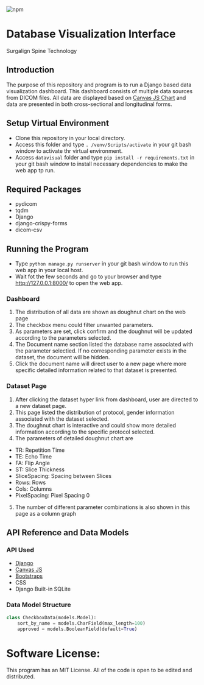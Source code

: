![npm](https://img.shields.io/badge/Surgalign-Data%20Visualization-blue)
# Database Visualization Interface

Surgalign Spine Technology

## Introduction

The purpose of this repository and program is to run a Django based data visualization dashboard. This dashboard consists of multiple data sources from DICOM files. All data are displayed based on [Canvas JS Chart](https://canvasjs.com/) and data are presented in both cross-sectional and longitudinal forms.

## Setup Virtual Environment

* Clone this repository in your local directory.
* Access this folder and type `. /venv/Scripts/activate` in your git bash window to activate thr virtual environment.
* Access `datavisual` folder and type `pip install -r requirements.txt` in your git bash window to install necessary dependencies to make the web app tp run.


## Required Packages

* pydicom
* tqdm
* Django
* django-crispy-forms
* dicom-csv

## Running the Program

* Type `python manage.py runserver` in your git bash window to run this web app in your local host.
* Wait fot the few seconds and go to your browser and type http://127.0.0.1:8000/ to open the web app.

### Dashboard

1. The distribution of all data are shown as doughnut chart on the web page
2. The checkbox menu could filter unwanted parameters.
3. As parameters are set, click confirm and the doughnut will be updated according to the parameters selected.
4. The Document name section listed the database name associated with the parameter selectied. If no corresponding parameter exists in the dataset, the document will be hidden.
5. Click the document name will direct user to a new page where more specific detailed information related to that dataset is presented. 

### Dataset Page

1. After clicking the dataset hyper link from dashboard, user are directed to a new dataset page.
2. This page listed the distribution of protocol, gender information associated with the dataset selected.
3. The doughnut chart is interactive and could show more detailed information according to the specific protocol selected.
4. The parameters of detailed doughnut chart are
  * TR: Repetition Time
  * TE: Echo Time
  * FA: Flip Angle
  * ST: Slice Thickness
  * SliceSpacing: Spacing between Slices
  * Rows: Rows
  * Cols: Columns
  * PixelSpacing: Pixel Spacing 0
5. The number of different parameter combinations is also shown in this page as a column graph

## API Reference and Data Models

### API Used
* [Django](https://www.djangoproject.com/)
* [Canvas JS](https://canvasjs.com/)
* [Bootstraps](https://getbootstrap.com/)
* CSS
* Django Built-in SQLite

### Data Model Structure
```python
class CheckboxData(models.Model):
    sort_by_name = models.CharField(max_length=100)
    approved = models.BooleanField(default=True)
```
# Software License:
This program has an MIT License. All of the code is open to be edited and distributed.
